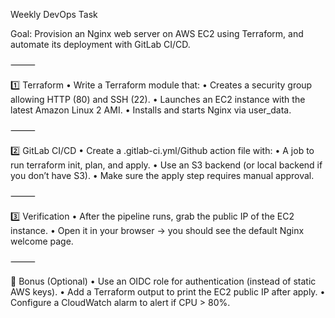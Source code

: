 Weekly DevOps Task

Goal: Provision an Nginx web server on AWS EC2 using Terraform, and automate its deployment with GitLab CI/CD.

⸻

1️⃣ Terraform
	•	Write a Terraform module that:
	•	Creates a security group allowing HTTP (80) and SSH (22).
	•	Launches an EC2 instance with the latest Amazon Linux 2 AMI.
	•	Installs and starts Nginx via user_data.

⸻

2️⃣ GitLab CI/CD
	•	Create a .gitlab-ci.yml/Github action file with:
	•	A job to run terraform init, plan, and apply.
	•	Use an S3 backend (or local backend if you don’t have S3).
	•	Make sure the apply step requires manual approval.

⸻

3️⃣ Verification
	•	After the pipeline runs, grab the public IP of the EC2 instance.
	•	Open it in your browser → you should see the default Nginx welcome page.

⸻

🌟 Bonus (Optional)
	•	Use an OIDC role for authentication (instead of static AWS keys).
	•	Add a Terraform output to print the EC2 public IP after apply.
	•	Configure a CloudWatch alarm to alert if CPU > 80%.